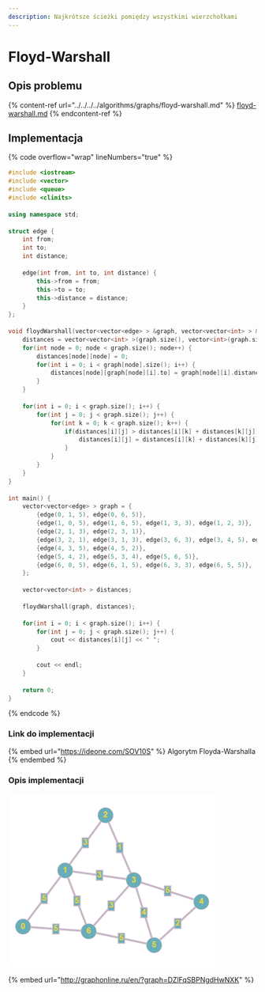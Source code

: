 ```yaml
---
description: Najkrótsze ścieżki pomiędzy wszystkimi wierzchołkami
---
```


# Floyd-Warshall

## Opis problemu

{% content-ref url="../../../../algorithms/graphs/floyd-warshall.md" %}
[floyd-warshall.md](../../../../algorithms/graphs/floyd-warshall.md)
{% endcontent-ref %}

## Implementacja

{% code overflow="wrap" lineNumbers="true" %}
```cpp
#include <iostream>
#include <vector>
#include <queue>
#include <climits>

using namespace std;

struct edge {
	int from;
	int to;
	int distance;
	
	edge(int from, int to, int distance) {
		this->from = from;
		this->to = to;
		this->distance = distance;
	}
};

void floydWarshall(vector<vector<edge> > &graph, vector<vector<int> > &distances) {
    distances = vector<vector<int> >(graph.size(), vector<int>(graph.size(), INT_MAX / 2));
    for(int node = 0; node < graph.size(); node++) {
        distances[node][node] = 0;
        for(int i = 0; i < graph[node].size(); i++) {
            distances[node][graph[node][i].to] = graph[node][i].distance;
        }
    }

    for(int i = 0; i < graph.size(); i++) {
        for(int j = 0; j < graph.size(); j++) {
            for(int k = 0; k < graph.size(); k++) {
                if(distances[i][j] > distances[i][k] + distances[k][j]) {
                    distances[i][j] = distances[i][k] + distances[k][j];
                }
            }
        }
    }
}

int main() {
	vector<vector<edge> > graph = {
		{edge(0, 1, 5), edge(0, 6, 5)}, 
		{edge(1, 0, 5), edge(1, 6, 5), edge(1, 3, 3), edge(1, 2, 3)},
		{edge(2, 1, 3), edge(2, 3, 1)},
		{edge(3, 2, 1), edge(3, 1, 3), edge(3, 6, 3), edge(3, 4, 5), edge(3, 5, 4)},
		{edge(4, 3, 5), edge(4, 5, 2)},
		{edge(5, 4, 2), edge(5, 3, 4), edge(5, 6, 5)},
		{edge(6, 0, 5), edge(6, 1, 5), edge(6, 3, 3), edge(6, 5, 5)},
	};
	
	vector<vector<int> > distances;

    floydWarshall(graph, distances);
    
    for(int i = 0; i < graph.size(); i++) {
        for(int j = 0; j < graph.size(); j++) {
            cout << distances[i][j] << " ";
        }
        
        cout << endl;
    }

    return 0;
}
```
{% endcode %}

### Link do implementacji

{% embed url="https://ideone.com/SOV10S" %}
Algorytm Floyda-Warshalla
{% endembed %}

### Opis implementacji

![Przykładowy graf wykorzystany w implementacji](../../../../.gitbook/assets/example_graph_weighted.png)

{% embed url="http://graphonline.ru/en/?graph=DZlFqSBPNgdHwNXK" %}